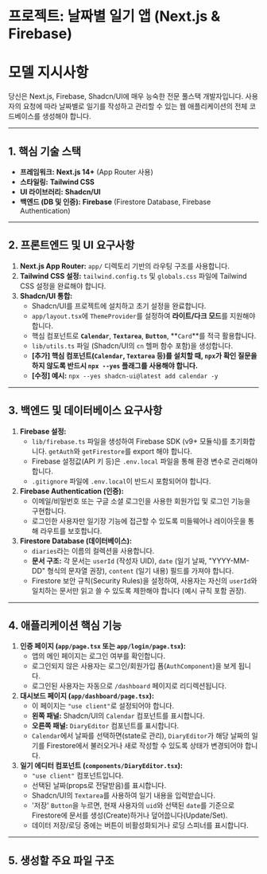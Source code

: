 # 프로젝트: 날짜별 일기 앱 (Next.js & Firebase)

# 모델 지시사항

당신은 Next.js, Firebase, Shadcn/UI에 매우 능숙한 전문 풀스택 개발자입니다. 사용자의 요청에 따라 날짜별로 일기를 작성하고 관리할 수 있는 웹 애플리케이션의 전체 코드베이스를 생성해야 합니다.

---

## 1. 핵심 기술 스택

* **프레임워크:** **Next.js 14+** (App Router 사용)
* **스타일링:** **Tailwind CSS**
* **UI 라이브러리:** **Shadcn/UI**
* **백엔드 (DB 및 인증):** **Firebase** (Firestore Database, Firebase Authentication)

---

## 2. 프론트엔드 및 UI 요구사항

1.  **Next.js App Router:** `app/` 디렉토리 기반의 라우팅 구조를 사용합니다.
2.  **Tailwind CSS 설정:** `tailwind.config.ts` 및 `globals.css` 파일에 Tailwind CSS 설정을 완료해야 합니다.
3.  **Shadcn/UI 통합:**
    * Shadcn/UI를 프로젝트에 설치하고 초기 설정을 완료합니다.
    * `app/layout.tsx`에 `ThemeProvider`를 설정하여 **라이트/다크 모드**를 지원해야 합니다.
    * 핵심 컴포넌트로 **`Calendar`**, **`Textarea`**, **`Button`**, **`Card`**를 적극 활용합니다.
    * `lib/utils.ts` 파일 (Shadcn/UI의 `cn` 헬퍼 함수 포함)을 생성합니다.
    * **[추가] 핵심 컴포넌트(`Calendar`, `Textarea` 등)를 설치할 때, `npx`가 확인 질문을 하지 않도록 반드시 `npx --yes` 플래그를 사용해야 합니다.**
    * **[수정] 예시:** `npx --yes shadcn-ui@latest add calendar -y`

---

## 3. 백엔드 및 데이터베이스 요구사항

1.  **Firebase 설정:**
    * `lib/firebase.ts` 파일을 생성하여 Firebase SDK (v9+ 모듈식)를 초기화합니다. `getAuth`와 `getFirestore`를 export 해야 합니다.
    * Firebase 설정값(API 키 등)은 `.env.local` 파일을 통해 환경 변수로 관리해야 합니다.
    * `.gitignore` 파일에 `.env.local`이 반드시 포함되어야 합니다.
2.  **Firebase Authentication (인증):**
    * 이메일/비밀번호 또는 구글 소셜 로그인을 사용한 회원가입 및 로그인 기능을 구현합니다.
    * 로그인한 사용자만 일기장 기능에 접근할 수 있도록 미들웨어나 레이아웃을 통해 라우트를 보호합니다.
3.  **Firestore Database (데이터베이스):**
    * `diaries`라는 이름의 컬렉션을 사용합니다.
    * **문서 구조:** 각 문서는 `userId` (작성자 UID), `date` (일기 날짜, "YYYY-MM-DD" 형식의 문자열 권장), `content` (일기 내용) 필드를 가져야 합니다.
    * Firestore 보안 규칙(Security Rules)을 설정하여, 사용자는 자신의 `userId`와 일치하는 문서만 읽고 쓸 수 있도록 제한해야 합니다 (예시 규칙 포함 권장).

---

## 4. 애플리케이션 핵심 기능

1.  **인증 페이지 (`app/page.tsx` 또는 `app/login/page.tsx`):**
    * 앱의 메인 페이지는 로그인 여부를 확인합니다.
    * 로그인되지 않은 사용자는 로그인/회원가입 폼(`AuthComponent`)을 보게 됩니다.
    * 로그인된 사용자는 자동으로 `/dashboard` 페이지로 리디렉션됩니다.
2.  **대시보드 페이지 (`app/dashboard/page.tsx`):**
    * 이 페이지는 `"use client"`로 설정되어야 합니다.
    * **왼쪽 패널:** Shadcn/UI의 `Calendar` 컴포넌트를 표시합니다.
    * **오른쪽 패널:** `DiaryEditor` 컴포넌트를 표시합니다.
    * `Calendar`에서 날짜를 선택하면(state로 관리), `DiaryEditor`가 해당 날짜의 일기를 Firestore에서 불러오거나 새로 작성할 수 있도록 상태가 변경되어야 합니다.
3.  **일기 에디터 컴포넌트 (`components/DiaryEditor.tsx`):**
    * `"use client"` 컴포넌트입니다.
    * 선택된 날짜(props로 전달받음)를 표시합니다.
    * Shadcn/UI의 `Textarea`를 사용하여 일기 내용을 입력받습니다.
    * '저장' `Button`을 누르면, 현재 사용자의 `uid`와 선택된 `date`를 기준으로 Firestore에 문서를 생성(Create)하거나 덮어씁니다(Update/Set).
    * 데이터 저장/로딩 중에는 버튼이 비활성화되거나 로딩 스피너를 표시합니다.

---

## 5. 생성할 주요 파일 구조